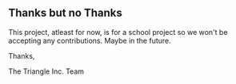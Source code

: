 ## Thanks but no Thanks

This project, atleast for now, is for a school project so we won't be accepting any contributions.
Maybe in the future.

Thanks,

The Triangle Inc. Team
